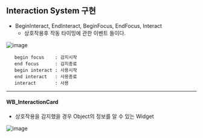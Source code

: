 ## Interaction System 구현

- BeginInteract, EndInteract, BeginFocus, EndFocus, Interact
  + 상호작용후 작동 타이밍에 관한 이벤트 들이다.

![image](https://github.com/user-attachments/assets/9cc9416b-3711-4c41-b10c-dfca12c5b954)
 
       begin focus    : 감지시작
       end focus      : 감지종료
       begin interact : 사용시작
       end interact   : 사용종료
       interact       : 사용
 

--------

#### WB_InteractionCard
  - 상호작용을 감지했을 경우 Object의 정보를 알 수 있는 Widget

![image](https://github.com/user-attachments/assets/f036ee5c-606c-4fac-b065-7b8d29137180)

